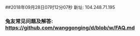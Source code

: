 ##2018年09月28日07时12分07秒 新址: 104.248.71.195
### 兔友常见问题及解答: https://github.com/wanggonging/d/blob/w/FAQ.md
